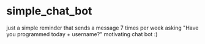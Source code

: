 # simple_chat_bot
just a simple reminder that sends a message 7 times per week asking "Have you programmed today + username?"
motivating chat bot :)
